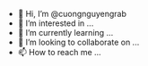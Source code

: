 - 👋 Hi, I’m @cuongnguyengrab
- 👀 I’m interested in ...
- 🌱 I’m currently learning ...
- 💞️ I’m looking to collaborate on ...
- 📫 How to reach me ...

<!---
cuongnguyengrab/cuongnguyengrab is a ✨ special ✨ repository because its `README.md` (this file) appears on your GitHub profile.
You can click the Preview link to take a look at your changes.
--->
